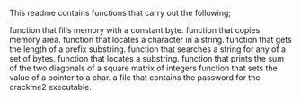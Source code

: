 This readme contains functions that carry out the following;

function that fills memory with a constant byte.
function that copies memory area.
function that locates a character in a string.
function that gets the length of a prefix substring.
function that searches a string for any of a set of bytes.
function that locates a substring.
function that prints the sum of the two diagonals of a square matrix of integers
function that sets the value of a pointer to a char.
a file that contains the password for the crackme2 executable.
